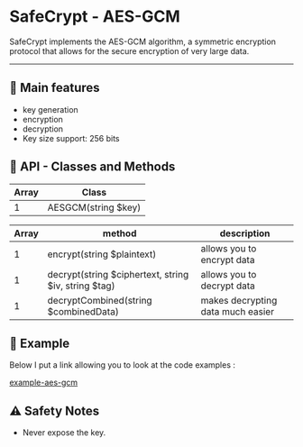 # SafeCrypt - AES-GCM

SafeCrypt implements the AES-GCM algorithm, a symmetric encryption protocol that allows for the secure encryption of very large data.

---


## 🔐 Main features

- key generation
- encryption
- decryption
- Key size support: 256 bits

## 🧱 API - Classes and Methods

| Array | Class |
|---------|-------|
|   1     | AESGCM(string $key) |


| Array | method | description |
|-------|---------|------------|
| 1 | encrypt(string $plaintext) | allows you to encrypt data|
| 1 | decrypt(string $ciphertext, string $iv, string $tag) | allows you to decrypt data |
| 1 | decryptCombined(string $combinedData) | makes decrypting data much easier |


## 🚀 Example

Below I put a link allowing you to look at the code examples : 

[example-aes-gcm](../example/aes-gcm.md)


## ⚠️ Safety Notes

- Never expose the key.